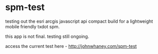 # spm-test

testing out the esri arcgis javascript api compact build for a lightweight mobile friendly txdot spm.

this app is not final. testing still ongoing.

access the current test here - http://johnwhaney.com/spm-test
